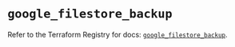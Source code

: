 # `google_filestore_backup`

Refer to the Terraform Registry for docs: [`google_filestore_backup`](https://registry.terraform.io/providers/hashicorp/google-beta/6.16.0/docs/resources/google_filestore_backup).
